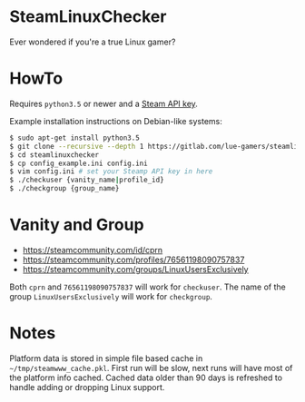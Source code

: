 # SteamLinuxChecker
Ever wondered if you're a true Linux gamer?

# HowTo
Requires `python3.5` or newer and a [Steam API key](https://steamcommunity.com/dev/apikey).

Example installation instructions on Debian-like systems:

```sh
$ sudo apt-get install python3.5
$ git clone --recursive --depth 1 https://gitlab.com/lue-gamers/steamlinuxchecker.git
$ cd steamlinuxchecker
$ cp config_example.ini config.ini
$ vim config.ini # set your Steamp API key in here
$ ./checkuser {vanity_name|profile_id}
$ ./checkgroup {group_name}
```

# Vanity and Group
* https://steamcommunity.com/id/cprn
* https://steamcommunity.com/profiles/76561198090757837
* https://steamcommunity.com/groups/LinuxUsersExclusively

Both `cprn` and `76561198090757837` will work for `checkuser`.
The name of the group `LinuxUsersExclusively` will work for `checkgroup`.

# Notes
Platform data is stored in simple file based cache in `~/tmp/steamwww_cache.pkl`.
First run will be slow, next runs will have most of the platform info cached.
Cached data older than 90 days is refreshed to handle adding or dropping Linux support.
